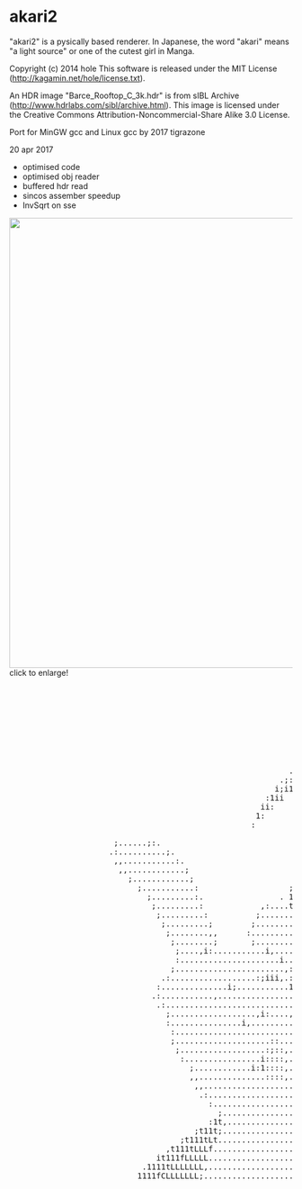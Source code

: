 akari2
=====

"akari2" is a pysically based renderer.
In Japanese, the word "akari" means "a light source" or one of the cutest girl in Manga.

Copyright (c) 2014 hole
This software is released under the MIT License (http://kagamin.net/hole/license.txt).

An HDR image "Barce_Rooftop_C_3k.hdr" is from sIBL Archive (http://www.hdrlabs.com/sibl/archive.html).
This image is licensed under the Creative Commons Attribution-Noncommercial-Share Alike 3.0 License.

Port for MinGW gcc and Linux gcc by 2017 tigrazone

20 apr 2017
* optimised code
* optimised obj reader
* buffered hdr read
* sincos assember speedup
* InvSqrt on sse

<a href="https://1.bp.blogspot.com/-m2uf9hZ2ZA8/WPkPpSDBpyI/AAAAAAAAAus/ql31vdyXSVIeVnFwSd8aln6qU4cogaaRQCLcB/s1960/akari2-hb_280.jpg"><img border="0" src="https://1.bp.blogspot.com/-m2uf9hZ2ZA8/WPkPpSDBpyI/AAAAAAAAAus/ql31vdyXSVIeVnFwSd8aln6qU4cogaaRQCLcB/s400/akari2-hb_280.jpg" width="800"></a><br>
click to enlarge!

<pre>

  
                                                                         ffLt11iiitiif1i::iiiiiiiiiiiiiiiiiiiiiiiiiiiiiii1tiiiiiiiiiiiiiiiiiiiiiiiiiiiiiiiiiiiiiiiiiiiiiiiiiiiiiiiiiiiiiiiiiiiiititiiiiiiiiii1,.;11iiiiiiiiiiiii11t;                      
                                                                         LfLLLff1i:,:;iiiiiiiiiiiiiiiiiiiiiiiiiiiiiiiiitLiiiiiiiiiiiiiiiiiiiiiiiiiiiiiiiiiiiiiiiiiiiiiiiiiiiiiiiiiiiiiiiiiiiiiiii1t1iiiiiiiit1iiiiii11111111iiiiitiiti1.                  
                                                                         tLf1:,,,:;;;;;iiiiiiiiiiiiiiiiiiiiiiiiiiiiii1Lfiiiiiiiiiiiiiiiiiiiiiiiiiiiiiiiiiiiiiiiiiiiiiiiiiiiiiiiii1iiiiiiiiiiiiiiiiifiiiii1tii1tftttfttttt1iiiii1t1tii1ti1,                
                                                                       :;,,,,,,,,,,,,,,,,,,,:::::::::;iiiiiiiiiiiiiifLtiiiiiiiiiiiiiiiiiiiiiiiiiiiiiiiiiiiiiiiiiiiiiiiiiiiiiiiiiiitiiiiiiiiiiiiiiiiitiiit1t1iiiiiittiiiiiiiiittiiitiiiitiii               
                                                                   .;,,,,,,,,,::;iiiiiiiiiiiiiiiiiiiiiiiiiiitfiiii1LLtiiii1iiiiiiiiiiiiiiiiiiiiiiiiiiiiiiiiiiiiiiiiiiiiiiiiiiiiiiitiiiiiiiiiiiiiiiiiit1f1iiiiiiiit11iiiiiiiiiiii1ttiiiittiii              
                                                                .;,,,,,:;1iiiiiiiiiiiiiiiiiiiiiiiiiiiiiiit;;1iiiitfLtiii11iiiiiiiiiiiiiiiiiiiiiiiiiiiiiiiiiiiiiiiiiiiiiiiiiiiiiiii1tiiiiiiiiiiiiiiiiiifiiiiiiiiiti1tiiiiiiiiiiiiiitiiiittiit;             
                                                              ;:,,:;iit1iiiiiiiiiiiiiiiiiiiiiiitiiiiii1i::i1iiiitLt1iiitiiiiiiiiiiiiiiiiiiiiiiiiiiiiiiiiiiiiiiiiiiiiiiiiiiiiiiiiiiitiiiiiiiiiiiiiiiiiii1iiiiiiiitiitiiiiiiiiiiiiitiiiiittifft             
                                                           .;,:iii1i;1iiiiiiiiiiiiiiiiiiiiiiiftiiiiit;:::;1iiiitt:;1iitiiiiiiiiiiiiiiiiiiiiiiiiiiiiiiiiiiiiiiiiiiiiiiiiiiiii;::;iiitiiiiiiiiiiiiiiiiiiiitiiiiii11iitiiiiiiiiiiiit1iiiiittffft             
                                                         .;:iiii. .1iiii1iiiiiiiiiiiiiiiii1fL1iiii1i:::::tiiiit,,:1iitiiiiiiiiiiiiiiiiiiii1iiiiiiitiiiiiiiiiiiiiiiiiiiiiiiiiiiiiiiii:,,:;iiiiiiiiiiiiii,ff1iiii11iiitiiiiiiiiiitiiiiiitfCfff;             
                                                        i;i1;    iiiiifiiiiiiiiiiiiiiiii1ffLiiiii1::::::i1iii1..::ti11iiiiiiiiiiiiiiiiiifiiiiiiiitiiiiiiiiiiiiiiiiiiiiiiiii1iiiiiii11iii;:,,,:;iiiiiiii:;Lff1ii1tiiiitiiiiiiiitiiiiitLLLLfft              
                                                      :1ii      1iii1tiiiiiiiiiiiiiiii1fffLiiiit;:::::::tiiii...::titiiiiiiiiiiiiiiiiiffiiiiitii11iiiiiiit:tiiiiiiiiiiiiiitL1iiiiii11iiiiiiii:,,,,,;iii,,fffffLffiiiiitiiiii1ti1tLffLLLLff1               
                                                     ii:       1iiitiiiiiiiiit1iiiiiiffffLii11fi;::::::,1i1ft1:.::ttiiiiiiiiiiiiiiii1Lfiiiiti1iitiiiiiit:::1iiiiiiiiiiiiiiLffiiiiii11iiiiiiiiiii;,,,,,,,,1CfffffLLffLLLCLLLCfffffffCfLCff.                
                                                    1:        1iiitiiiiiiii1ftiiiii1LfffL1iii1:::::::,.:1i1.....f:1tiii1iiiiiiiiiiitLftiit::tiitiiiiit,,:::i1iiiiiiiiiiiitffffiiiii11iiiiiiiiiiiii;,,,,,,;LfCLfffLLfffffLCffffffLCffLL1                   
                                                   :         iiiitiiiiiiiitLfiiiiitffffffiii1:::::::,..;it......::i1ii11iiiiiiiiiiffffi1::::tiitiii1;...,:::tiiiiiiiiiii1;;Lfftiiii11iiiiiiiiiiiiiii,,,,,:LffffLCLLCfLCLffffffCLLLCi                      
                                                            .1iitiiiiiiiiffffiiiiffffffLiii1:::::::....i1:......::tiiiLiiiiiiiiiifffff.,:::i1ii111f::,,..:::tiiiiiiiiii1i::tffL1iiit1iiiiiiiiiiiiiiii:,,,,LfffffffLffffffffffffffff1i1,                   
                      ;......;:.                            ;iitiiiiiiiifffftiiiffffffffiit:::::::.....;1.......,:tit:tiiiiiiiiifffL,..::::tiiiiii........;1L1iiiiiiii1;::::Lfftiiitiiiiiiiiiiiiiiiiii:,,,LffffffLLffffffLfffLLftiiiiiii;                 
                     .:..........;.                         iitii11iiiiffffftiifffffffLtit,::::::......;;..;,....:1t::tiiiiiiiitLL1....::::1iii1:.........,:tiii1f1ii1;..:::tfffiiifiiiiiiiiiiiiiiiiiii,,,LffffffCffffffffLfftifiiii11iiii;               
                      ,,...........:.                       1tii1iiiiifffffffitfffffffL11:::::::1G@@@@@@8t,..:i,.,f,::tiiiiiii1LL:....,::::1ii1:...........,tiiiiiiit1....::;LfL1iifiiiiiiiiiii;;iiiiii;,:LfffffCffffffffffCfiiitiiii1::1ii1.             
                       ,,............;                      t1ii.1iiitfffffff1LfffffffLi1.::L@@@@8L1i;;it0@@t..i:..:::1iiiiiiiLL......,:::,ii1:............,tiiiiiit,...i,.::Lfftif1iiiiii;;;:.;;;;;;iii::LffffCfffffLfffffLLtiiitiiiii:  1ii;            
                         ;............;                     1i; ;iiiifffffCLffffffffff;t,:8@@0i;;;iG@01,:f@Cf@:....::::tiiiiitL.......,::,.:1:.............,1iiiii1........1:ffft1Liiiiii;;.,;;;;;;;;;iii;LfffCfffffLLffffffCfiiiitiiiii:   ;ii           
                           ;...........:                   ;i;  ;iiitfffLLLLffffffffL:;1C@@G;;;;i@@i.......8@GL;...,:::1iiiiiC.........::...1..............;1iii1;..........,tLffLfiiiii;;,.;;;;;;;;;;;;;;;;iLffffffCfffffffCfiiii1iiiii1,    ;i          
                             ;.........:.                . 1i   ;iiifffL1LfCffffffffC:,f,08;;: C@@@i..... 1CC80i....::::1iiit:.........:...................1iiit.............1LffLiiiiii;;;;;;;;;;;;;;;;;;;;;iLffffLLfffffffLfiiiiiiiiiii1.               
                              ;.........:            ,:....t    :ii1LfLitffCfffffffCLi...CG;, f@8CCCCL ..:CCCC01,...,:::,1ii1.............................:1it,..............iLfLtiiiiii;;;;;;;;;;;;;;;;;;;;;1LffffLffffffffffiiiiiiiiiiiii               
                               ;.........:          ;.......;    1itfLiifffLLffffffCff...:G,..@GCCCCCCCCCCCCCCGL.....:::,.ii;.............................t1:................iLfLiiiiiiii;;;;;;;;;;;;;;;;;;;tLLLLLLLLfffffffffiiiiiiiit;                  
                                ;.........;        ;........;    ;itL1iiffffCfffffLLfL,...:,.,@CCCLtf1111tfCCC0i......::,..:;............................f:..................1fLiiiiiii:iii;;;;;;;;;;;;;;ifffffffffffffffffffff1ii1                       
                                 ;........,,      :.........,,    1tfiiifffffCffffCffLi...... GGLf111G0Li11fCCG........,,..................,,,,..............................fL1i;.  ,iiiiiiiiiiiiiiiiitLffffffffffffffffffLtiiiiii                       
                                  ;........;       ;........,,    .fiiiitfffffCfffCffff........0Gt1i:::i1i1fGC..........................,,.................,;,..............:L, .i1tiiiiiiiiiiiiiiiiiiiLfffffffffffffffff1iiiiiiii:                       
                                   ;....,i:...........i,....;      1iiii1LfftffCffCfffL.........,8C1;:;111Gf...............................,1C@@@@@@@@@@@8Ci................ :iiitL1iiiiiiiiiiiiiiiiiiffffffffffffffLtiiiiii11iii1                        
                                   :.....................i..:;    ,1iiiiitffitffCfCffff.,,,,,,,,,.,itffi.................................,tfi;::;i1L0@@@@@@@@@@@G:.........;tiiifffiiiiiiiiiiiiiiiiii1Lffffffffff1iiiiiiiiii1fiii;                        
                                  ;.......................,:..;   iiiiiiiiftiifffLGffft,,,:,,,,,,,.........................................................:C@@@@@@@0:....iiiiiffL1iiiiiiiiiiiiiiiiiiLfffffffffiiiiiiiiiiiii1fii1                         
                                .:..................:;iii,.::..:. 1iiiiiiii1i1fffffffL;,,,,:,:,,,,...............,..............................................i@@@i:.,.tiiitffffiiiiiiiiiiiiiiiiiiLffffffffffiiiiiiiiiiiii1fi1,                         
                               :..............i;...........1:...::1iii11iiiiitfffffffL:.,,,,,,,,........................................................,,,,,,,,,,.....;1ii1fffffiiiiiiiiiiiiiiiiiiLfffffffffffiiiiiiiiiiiiitfi;                          
                              .:...........,................i....iiii1;1iiiiiffffffffL;................................................................,,,,,,,,,,,,,.,tii1ffffff1iiiiiiiiiiiiiiiiiLffffffffffftiiiiiiiiiiiiiLt;                           
                               .:............................;....1ii;:iiiiiiffffffffft.................................................................,,,,,,,,,,,,tiitffffffftiiiiiiiii1iiiiiiiLffffffffffff1iiiiiiiiiiiiiLi                            
                                 ;..................,i:....,i,....ii1 ,1iiiiifffffffffL;...................................................................,,,,,,:tit;Lffffffftiiii1iiiitiiiiii1LffffffffffffL1iiiiiiiiiiii1:                             
                                 :...............i,.........,:....;i; ,1iiiiiffffffffffL1......................................................................1it,.tfffffffftiiitiiiiitiiiiiitLffffffffffffffiiiiiiiiiiiii1                              
                                  :..........................;....:1:  1iiiiiffffffffLfffL;.......................1L1111;::::::::::;i,......................1t;...:Lfffffffftiiftiiiit1iiiiiiLffffffffffffffftiiiiiiiiiiii1,                              
                                  ;....................::....i....:1,  1iiiiifffffffLLfffffL1.....................;11;:::::::::::::::i..................,:,.....,Lfffffffff11ffiiiiitiiiiiitLfffffffffffffffL1iiiiiitiiiiii                               
                                   ;..................:;::,.......:1;  ;iiiiitffffffCfffffffffL;...................,i:::::::::::::::i,........................,Lfffffffffffffiiiiifiiiiii1Lffffffffffffffffffiiiiiii 1iii1                                
                                    :................i::::,.......,,;   1iiiiifffffLLffffffffffffL;...................,,::::::::;;:.........................,LfffffffffffffiiiiifiiiiiiiLffffffffffffffffffftiiiiii  1ii1.                                
                                      ;............i:1::::,........:.   ;iiiiitffffLLffffLLffffffLLfLt....................................................;Lfffffffffffftiiiit1iiiiiiiLfffffffffffffffffLffL1iiiii   1i1.                                 
                                      ,,..............::::,.........:    1iiiiiffffLLffft iffffffCfL:   ,;..............................................iLfffffffffffLtiiitfCiiiiiiiLGCfffffffLfffffffLCffffiiiii   .11                                   
                                       ,,...........................;    ,1iii1ifffLLffi   iffffLLL.   ,ifLCCi.......................................,1Lffffffffffff1i11;:LGiiitiiLGGGGGGLffffCfffffff.fffL1iii:    1:                                    
                                        .:.........................:.     ;iii;iiffLLf;     .fffLCCLLLLCGGGGGGGGGt,.........................,;i;::::iLffffffffffftt1;::::CGfiitiCGGGGGGGGCLCCfCffffL:  1fftii1.    :                                      
                                          :........................;       ;ii; :itLLitLLLf ;CCLCCLLLLLCGGGGCCCCCCCCGCf;.......,:;tLGG;;::::::::::;LfffffffffLfi::::::::CGG1iLGGGGGGGGGGGCLLLLCCLL:    1ffiii                                             
                                            ;.....................:         :i1  .1itiCLLLf :CLLCLLLLLLCGCLLLLLLLLLCGGGGGGGGGGG1::;8C::::::::::::fffffffLL1;:::::::::::CGGGitGGGGGGGGGGGCLLLLLLLLLLt,  1fi1.                                              
                                          :1t,...................,tt.         t,  :;t;CLLLL.,CLLLLLLLLLCCLLLLLLLLLLCGGGGGGGGGG::::::1::::::::::1LfffLfi:::::::::::::::LGGGGiGGGGGGCLCGGGLLLLLLLLLLLLLLLLt:                                                
                                       ;t11t;....................LLt1t.     .;.,.....;CLLLL..LLLLLLLLLLLLLLLLLLLLLLCGGGGGGGGG;:::::::1::::::::ffLLi:::::::::::::::::LGGGGGGfGGGCLLLLLCGCLLLLLLLLLLLLLLLLLLLt,                                             
                                    ;t111tLt....................1LLLt11i  :..........,CLLLC: fLLLLLLLLLLLLLLLLLLLLLLGGGGGGGG;::::::::;;::::::Lf;:::::::::::::::::LGGGGGGGGG0CCLLLLLLLLCLLLLLLLLLLLLLLLLLLLLCCt;:,                                         
                                 ,t111tLLLf.....................LLLLL111t.......,,....LLLLL1 ;CLLLLLLLLLLLLLLLLLLLLLLCGGGGG1::::::::::::::::::::::::::::::::::fGGGGGGGGGGCCLLLLLLLLLLLLLLLLLLLLLLLLLLLCL1,.  ,ifLLLf:                                     
                               it111fLLLLL.....................;LLLLC111t;......,,....1CLLLL..LLLLLLLLLLLLLLLLLLLLLLLLCGGGL::::::::::::::::::::::::::::::::tGGGGGGGGGGCLLLLLLLLLLLLLLLLLLLLLLLLLLLCt:. .:tLCLLLCCLf1tGCt.                                 
                            .1111tLLLLLLL,.....................LLLLLL111ti.............CLLLCi.:CLLLLLLLLLLLLLLLLLLLLLLLLCG::::::::::::::::::::::::::::::1GGGGGGGGCCLLLLLLLLLLLLLLLLLLLLLLLLLLLC1,  ,1LCLLLCLi, ........1G;                                
                           1111fCLLLLLLL;.....................iLLLLL1111t........,.....:CLLLC,.1CLLLLLLLLLLLLLLLLLLLLLLLLCCCCGGGGGL1:::::::::::::::::;CGGGGGCCLLLLLLLLLLLLLLLLLLLLLLLLLLLLCt,  ,tCLLLCLi. ................:.                              

</pre>
